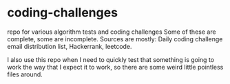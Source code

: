 # coding-challenges
repo for various algorithm tests and coding challenges
Some of these are complete, some are incomplete. Sources are mostly: Daily coding challenge email distribution list, Hackerrank, leetcode. 

I also use this repo when I need to quickly test that something is going to work the way that I expect it to work, so there are some weird little pointless files around.
